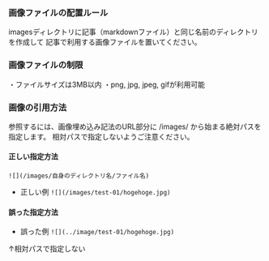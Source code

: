 ### 画像ファイルの配置ルール

imagesディレクトリに記事（markdownファイル）と同じ名前のディレクトリを作成して
記事で利用する画像ファイルを置いてください。

### 画像ファイルの制限

・ファイルサイズは3MB以内
・png, jpg, jpeg, gifが利用可能

### 画像の引用方法

参照するには、画像埋め込み記法のURL部分に /images/ から始まる絶対パスを指定します。
相対パスで指定しないようご注意ください。

#### 正しい指定方法

`![](/images/自身のディレクトリ名/ファイル名)`

* 正しい例
  `![](/images/test-01/hogehoge.jpg)`

#### 誤った指定方法

* 誤った例
  `![](../image/test-01/hogehoge.jpg)`

↑相対パスで指定しない
